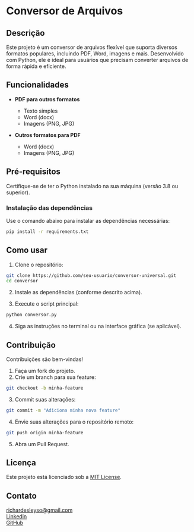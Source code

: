 
# Conversor de Arquivos  

## Descrição  

Este projeto é um conversor de arquivos flexível que suporta diversos formatos populares, incluindo PDF, Word, imagens e mais. Desenvolvido com Python, ele é ideal para usuários que precisam converter arquivos de forma rápida e eficiente.  

## Funcionalidades  

- **PDF para outros formatos**  
  - Texto simples  
  - Word (docx)  
  - Imagens (PNG, JPG)  

- **Outros formatos para PDF**  
  - Word (docx)  
  - Imagens (PNG, JPG)  

## Pré-requisitos  

Certifique-se de ter o Python instalado na sua máquina (versão 3.8 ou superior).  

### Instalação das dependências  
Use o comando abaixo para instalar as dependências necessárias:  
```bash
pip install -r requirements.txt
```  

## Como usar  

1. Clone o repositório:  
```bash
git clone https://github.com/seu-usuario/conversor-universal.git
cd conversor
```  

2. Instale as dependências (conforme descrito acima).  

3. Execute o script principal:  
```bash
python conversor.py
```  

4. Siga as instruções no terminal ou na interface gráfica (se aplicável).  

## Contribuição  

Contribuições são bem-vindas!  
1. Faça um fork do projeto.  
2. Crie um branch para sua feature:  
```bash
git checkout -b minha-feature
```  
3. Commit suas alterações:  
```bash
git commit -m "Adiciona minha nova feature"
```  
4. Envie suas alterações para o repositório remoto:  
```bash
git push origin minha-feature
```  
5. Abra um Pull Request.  

## Licença  

Este projeto está licenciado sob a [MIT License](LICENSE).  

## Contato  

[richardesleyso@gmail.com](https://richardesleyso@gmail.com)<br>
[Linkedin](www.linkedin.com/in/richardesley)<br>
[GitHub](https://github.com/RDEsley)<br>
